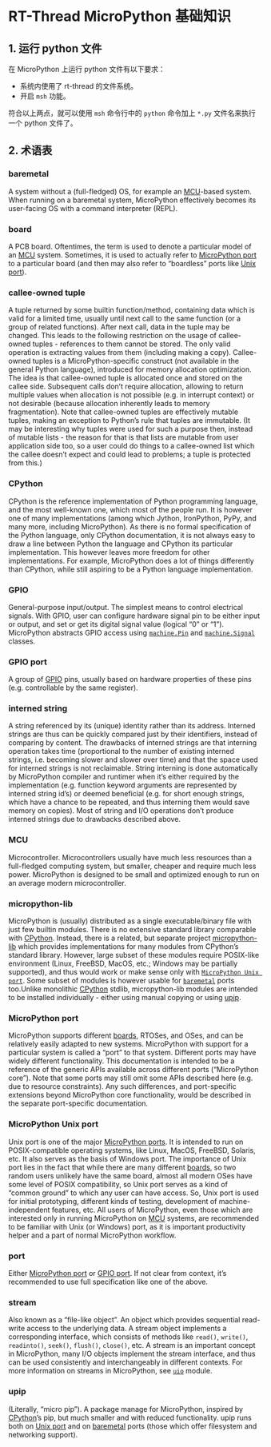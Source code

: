 # RT-Thread MicroPython 基础知识

## 1. 运行 python 文件

在 MicroPython 上运行 python 文件有以下要求：

- 系统内使用了 rt-thread 的文件系统。
- 开启 `msh` 功能。

符合以上两点，就可以使用 `msh` 命令行中的 `python` 命令加上 `*.py` 文件名来执行一个 python 文件了。

## 2. 术语表

### baremetal

  A system without a (full-fledged) OS, for example an [MCU](http://docs.micropython.org/en/latest/pyboard/reference/glossary.html#term-mcu)-based system. When running on a baremetal system, MicroPython effectively becomes its user-facing OS with a command interpreter (REPL).

### board

  A PCB board. Oftentimes, the term is used to denote a particular model of an [MCU](http://docs.micropython.org/en/latest/pyboard/reference/glossary.html#term-mcu) system. Sometimes, it is used to actually refer to [MicroPython port](http://docs.micropython.org/en/latest/pyboard/reference/glossary.html#term-micropython-port) to a particular board (and then may also refer to “boardless” ports like [Unix port](http://docs.micropython.org/en/latest/pyboard/reference/glossary.html#term-micropython-unix-port)).

### callee-owned tuple

  A tuple returned by some builtin function/method, containing data which is valid for a limited time, usually until next call to the same function (or a group of related functions). After next call, data in the tuple may be changed. This leads to the following restriction on the usage of callee-owned tuples - references to them cannot be stored. The only valid operation is extracting values from them (including making a copy). Callee-owned tuples is a MicroPython-specific construct (not available in the general Python language), introduced for memory allocation optimization. The idea is that callee-owned tuple is allocated once and stored on the callee side. Subsequent calls don’t require allocation, allowing to return multiple values when allocation is not possible (e.g. in interrupt context) or not desirable (because allocation inherently leads to memory fragmentation). Note that callee-owned tuples are effectively mutable tuples, making an exception to Python’s rule that tuples are immutable. (It may be interesting why tuples were used for such a purpose then, instead of mutable lists - the reason for that is that lists are mutable from user application side too, so a user could do things to a callee-owned list which the callee doesn’t expect and could lead to problems; a tuple is protected from this.)

### CPython

  CPython is the reference implementation of Python programming language, and the most well-known one, which most of the people run. It is however one of many implementations (among which Jython, IronPython, PyPy, and many more, including MicroPython). As there is no formal specification of the Python language, only CPython documentation, it is not always easy to draw a line between Python the language and CPython its particular implementation. This however leaves more freedom for other implementations. For example, MicroPython does a lot of things differently than CPython, while still aspiring to be a Python language implementation.

### GPIO

  General-purpose input/output. The simplest means to control electrical signals. With GPIO, user can configure hardware signal pin to be either input or output, and set or get its digital signal value (logical “0” or “1”). MicroPython abstracts GPIO access using [`machine.Pin`](http://docs.micropython.org/en/latest/pyboard/library/machine.Pin.html#machine.Pin) and [`machine.Signal`](http://docs.micropython.org/en/latest/pyboard/library/machine.Signal.html#machine.Signal) classes.

### GPIO port

  A group of [GPIO](http://docs.micropython.org/en/latest/pyboard/reference/glossary.html#term-gpio) pins, usually based on hardware properties of these pins (e.g. controllable by the same register).

### interned string

  A string referenced by its (unique) identity rather than its address. Interned strings are thus can be quickly compared just by their identifiers, instead of comparing by content. The drawbacks of interned strings are that interning operation takes time (proportional to the number of existing interned strings, i.e. becoming slower and slower over time) and that the space used for interned strings is not reclaimable. String interning is done automatically by MicroPython compiler and runtimer when it’s either required by the implementation (e.g. function keyword arguments are represented by interned string id’s) or deemed beneficial (e.g. for short enough strings, which have a chance to be repeated, and thus interning them would save memory on copies). Most of string and I/O operations don’t produce interned strings due to drawbacks described above.

### MCU

  Microcontroller. Microcontrollers usually have much less resources than a full-fledged computing system, but smaller, cheaper and require much less power. MicroPython is designed to be small and optimized enough to run on an average modern microcontroller.

### micropython-lib

  MicroPython is (usually) distributed as a single executable/binary file with just few builtin modules. There is no extensive standard library comparable with [CPython](http://docs.micropython.org/en/latest/pyboard/reference/glossary.html#term-cpython). Instead, there is a related, but separate project [micropython-lib](https://github.com/micropython/micropython-lib) which provides implementations for many modules from CPython’s standard library. However, large subset of these modules require POSIX-like environment (Linux, FreeBSD, MacOS, etc.; Windows may be partially supported), and thus would work or make sense only with [`MicroPython Unix port`](http://docs.micropython.org/en/latest/pyboard/reference/glossary.html#term-micropython-unix-port). Some subset of modules is however usable for [`baremetal`](http://docs.micropython.org/en/latest/pyboard/reference/glossary.html#term-baremetal) ports too.Unlike monolithic [CPython](http://docs.micropython.org/en/latest/pyboard/reference/glossary.html#term-cpython) stdlib, micropython-lib modules are intended to be installed individually - either using manual copying or using [upip](http://docs.micropython.org/en/latest/pyboard/reference/glossary.html#term-upip).

### MicroPython port

  MicroPython supports different [boards](http://docs.micropython.org/en/latest/pyboard/reference/glossary.html#term-board), RTOSes, and OSes, and can be relatively easily adapted to new systems. MicroPython with support for a particular system is called a “port” to that system. Different ports may have widely different functionality. This documentation is intended to be a reference of the generic APIs available across different ports (“MicroPython core”). Note that some ports may still omit some APIs described here (e.g. due to resource constraints). Any such differences, and port-specific extensions beyond MicroPython core functionality, would be described in the separate port-specific documentation.

### MicroPython Unix port

  Unix port is one of the major [MicroPython ports](http://docs.micropython.org/en/latest/pyboard/reference/glossary.html#term-micropython-port). It is intended to run on POSIX-compatible operating systems, like Linux, MacOS, FreeBSD, Solaris, etc. It also serves as the basis of Windows port. The importance of Unix port lies in the fact that while there are many different [boards](http://docs.micropython.org/en/latest/pyboard/reference/glossary.html#term-board), so two random users unlikely have the same board, almost all modern OSes have some level of POSIX compatibility, so Unix port serves as a kind of “common ground” to which any user can have access. So, Unix port is used for initial prototyping, different kinds of testing, development of machine-independent features, etc. All users of MicroPython, even those which are interested only in running MicroPython on [MCU](http://docs.micropython.org/en/latest/pyboard/reference/glossary.html#term-mcu) systems, are recommended to be familiar with Unix (or Windows) port, as it is important productivity helper and a part of normal MicroPython workflow.

### port

  Either [MicroPython port](http://docs.micropython.org/en/latest/pyboard/reference/glossary.html#term-micropython-port) or [GPIO port](http://docs.micropython.org/en/latest/pyboard/reference/glossary.html#term-gpio-port). If not clear from context, it’s recommended to use full specification like one of the above.

### stream

  Also known as a “file-like object”. An object which provides sequential read-write access to the underlying data. A stream object implements a corresponding interface, which consists of methods like `read()`, `write()`, `readinto()`, `seek()`, `flush()`, `close()`, etc. A stream is an important concept in MicroPython, many I/O objects implement the stream interface, and thus can be used consistently and interchangeably in different contexts. For more information on streams in MicroPython, see [`uio`](http://docs.micropython.org/en/latest/pyboard/library/uio.html#module-uio) module.

### upip

  (Literally, “micro pip”). A package manage for MicroPython, inspired by [CPython](http://docs.micropython.org/en/latest/pyboard/reference/glossary.html#term-cpython)’s pip, but much smaller and with reduced functionality. upip runs both on [Unix port](http://docs.micropython.org/en/latest/pyboard/reference/glossary.html#term-micropython-unix-port) and on [baremetal](http://docs.micropython.org/en/latest/pyboard/reference/glossary.html#term-baremetal) ports (those which offer filesystem and networking support).
